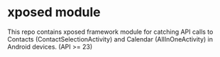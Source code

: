 # xposed module 

This repo contains xposed framework module for catching API calls to Contacts (ContactSelectionActivity) and 
Calendar (AllInOneActivity) in Android devices. (API >= 23)
 
